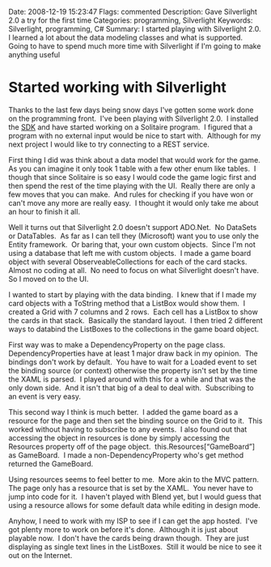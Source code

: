 Date: 2008-12-19 15:23:47
Flags: commented
Description: Gave Silverlight 2.0 a try for the first time
Categories: programming, Silverlight
Keywords: Silverlight, programming, C#
Summary: I started playing with Silverlight 2.0. I learned a lot about the data modeling classes and what is supported. Going to have to spend much more time with Silverlight if I'm going to make anything useful

# Started working with Silverlight

Thanks to the last few days being snow days I've gotten some work done on the programming front.  I've been playing with Silverlight 2.0.  I installed the [SDK][1] and have started working on a Solitaire program.  I figured that a program with no external input would be nice to start with.  Although for my next project I would like to try connecting to a REST service.

First thing I did was think about a data model that would work for the game.  As you can imagine it only took 1 table with a few other enum like tables.  I though that since Solitaire is so easy I would code the game logic first and then spend the rest of the time playing with the UI.  Really there are only a few moves that you can make.  And rules for checking if you have won or can't move any more are really easy.  I thought it would only take me about an hour to finish it all.

Well it turns out that Silverlight 2.0 doesn't support ADO.Net.  No DataSets or DataTables.  As far as I can tell they (Microsoft) want you to use only the Entity framework.  Or baring that, your own custom objects.  Since I'm not using a database that left me with custom objects.  I made a game board object with several ObserveableCollections for each of the card stacks.  Almost no coding at all.  No need to focus on what Silverlight doesn't have.  So I moved on to the UI.

I wanted to start by playing with the data binding.  I knew that if I made my card objects with a ToString method that a ListBox would show them.  I created a Grid with 7 columns and 2 rows.  Each cell has a ListBox to show the cards in that stack.  Basically the standard layout.  I then tried 2 different ways to databind the ListBoxes to the collections in the game board object.

First way was to make a DependencyProperty on the page class.  DependencyProperties have at least 1 major draw back in my opinion.  The bindings don't work by default.  You have to wait for a Loaded event to set the binding source (or context) otherwise the property isn't set by the time the XAML is parsed.  I played around with this for a while and that was the only down side.  And it isn't that big of a deal to deal with.  Subscribing to an event is very easy.

This second way I think is much better.  I added the game board as a resource for the page and then set the binding source on the Grid to it.  This worked without having to subscribe to any events.  I also found out that accessing the object in resources is done by simply accessing the Resources property off of the page object.  this.Resources[“GameBoard”] as GameBoard.  I made a non-DependencyProperty who's get method returned the GameBoard.

Using resources seems to feel better to me.  More akin to the MVC pattern.  The page only has a resource that is set by the XAML.  You never have to jump into code for it.  I haven't played with Blend yet, but I would guess that using a resource allows for some default data while editing in design mode.

Anyhow, I need to work with my ISP to see if I can get the app hosted.  I've got plenty more to work on before it's done.  Although it is just about playable now.  I don't have the cards being drawn though.  They are just displaying as single text lines in the ListBoxes.  Still it would be nice to see it out on the Internet.

[1]: http://go.microsoft.com/fwlink/?LinkId=129043 "Microsoft® Silverlight™ Tools for Visual Studio 2008 SP1"
